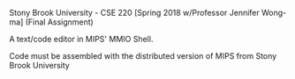 Stony Brook University - CSE 220 [Spring 2018 w/Professor Jennifer Wong-ma] (Final Assignment)

A text/code editor in MIPS' MMIO Shell.

Code must be assembled with the distributed version of MIPS from Stony Brook University
